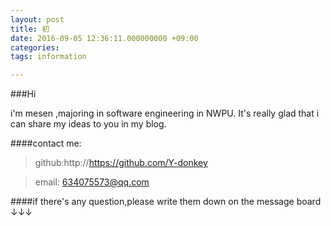 ```yaml
---
layout: post
title: 初
date: 2016-09-05 12:36:11.000000000 +09:00
categories: 
tags: information

---
```


###Hi

i'm mesen ,majoring in software engineering in NWPU.
It's really glad that i can share my ideas to you in my blog.

####contact me:
>github:http://https://github.com/Y-donkey

>email: 634075573@qq.com

####if there's any question,please write them down on the message board ↓↓↓
